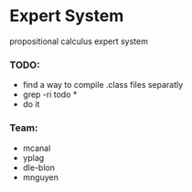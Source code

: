 # Expert System #

propositional calculus expert system


### TODO: ###

* find a way to compile .class files separatly
* grep -ri todo *
* do it


### Team: ###

* mcanal
* yplag
* dle-blon
* mnguyen
